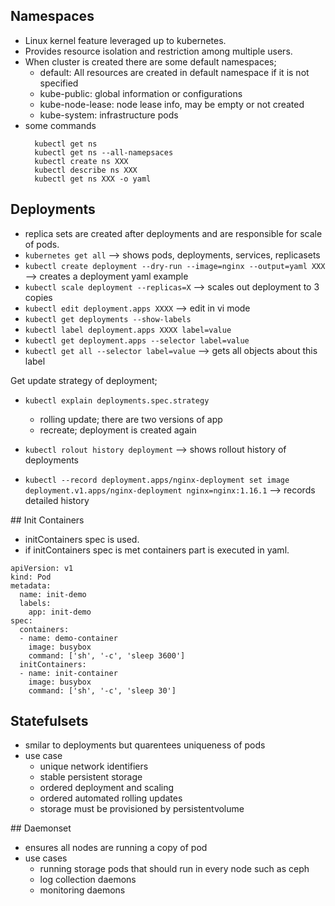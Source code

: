 ## Namespaces

* Linux kernel feature leveraged up to kubernetes.
* Provides resource isolation and restriction among multiple users.
* When cluster is created there are some default namespaces;
	* default: All resources are created in default namespace if it is not specified
	* kube-public: global information or configurations
	* kube-node-lease: node lease info, may be empty or not created
	* kube-system: infrastructure pods
* some commands
	``` 
      kubectl get ns
	  kubectl get ns --all-namepsaces
	  kubectl create ns XXX
	  kubectl describe ns XXX
	  kubectl get ns XXX -o yaml
    ```
## Deployments

* replica sets are created after deployments and are responsible for scale of pods.
* `kubernetes get all` --> shows pods, deployments, services, replicasets
* `kubectl create deployment --dry-run --image=nginx --output=yaml XXX` --> creates a deployment yaml example
* `kubectl scale deployment --replicas=X` --> scales out deployment to 3 copies
* `kubectl edit deployment.apps XXXX` --> edit in vi mode
* `kubectl get deployments --show-labels`
* `kubectl label deployment.apps XXXX label=value`
* `kubectl get deployment.apps --selector label=value`
* `kubectl get all --selector label=value` --> gets all objects about this label

Get update strategy of deployment;

* `kubectl explain deployments.spec.strategy`
	* rolling update; there are two versions of app
	* recreate; deployment is created again
	
* `kubectl rolout history deployment` --> shows rollout history of deployments
* `kubectl --record deployment.apps/nginx-deployment set image deployment.v1.apps/nginx-deployment nginx=nginx:1.16.1` --> records detailed history

## Init Containers

* initContainers spec is used.
* if initContainers spec is met containers part is executed in yaml.

```
apiVersion: v1
kind: Pod
metadata:
  name: init-demo
  labels: 
    app: init-demo
spec:
  containers:
  - name: demo-container
    image: busybox
    command: ['sh', '-c', 'sleep 3600']
  initContainers:
  - name: init-container
    image: busybox
    command: ['sh', '-c', 'sleep 30']
```

## Statefulsets

* smilar to deployments but quarentees uniqueness of pods
* use case
	* unique network identifiers
	* stable persistent storage
	* ordered deployment and scaling
	* ordered automated rolling updates
	* storage must be provisioned by persistentvolume

## Daemonset

* ensures all nodes are running a copy of pod
* use cases
	* running storage pods that should run in every node such as ceph
	* log collection daemons 
	* monitoring daemons
	
